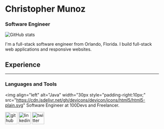 # Christopher Munoz
### Software Engineer
![GitHub stats](https://github-readme-stats.vercel.app/api?username=ChrisMunozCodes&show_icons=true)  

I'm a full-stack software engineer from Orlando, Florida. I build full-stack web applications and responsive websites.   

## Experience
---


### Languages and Tools
<img align="left" alt="Java" width="30px style="padding-right:10px;" src="https://cdn.jsdelivr.net/gh/devicons/devicon/icons/html5/html5-plain.svg"
Software Engineer at 100Devs and Freelancer.

[<img src='https://cdn.jsdelivr.net/npm/simple-icons@3.0.1/icons/github.svg' alt='github' height='40'>](https://github.com/ChrisMunozCodes)  [<img src='https://cdn.jsdelivr.net/npm/simple-icons@3.0.1/icons/linkedin.svg' alt='linkedin' height='40'>](https://www.linkedin.com/in/Chrismunozcodes/)  [<img src='https://cdn.jsdelivr.net/npm/simple-icons@3.0.1/icons/twitter.svg' alt='twitter' height='40'>](https://twitter.com/ChrisMunozCodes)  
